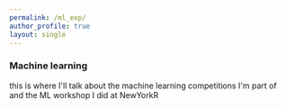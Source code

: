 ```yaml
---
permalink: /ml_exp/
author_profile: true
layout: single
---
```


### Machine learning
this is where I'll talk about the machine learning competitions I'm part of and the ML workshop I did at NewYorkR

